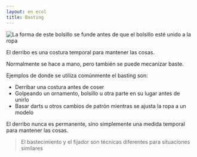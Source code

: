 ```yaml
---
layout: en ecol
title: Basting
---
```


![La forma de este bolsillo se funde antes de que el bolsillo esté unido a la ropa](basting.jpg)

El derribo es una costura temporal para mantener las cosas.

Normalmente se hace a mano, pero también se puede mecanizar baste.

Ejemplos de donde se utiliza comúnmente el basting son:

- Derribar una costura antes de coser
- Golpeando un ornamento, bolsillo u otra parte en su lugar antes de unirlo
- Basar darts u otros cambios de patrón mientras se ajusta la ropa a un modelo

El derribo nunca es permanente, sino simplemente una medida temporal para mantener las cosas.

> El bastecimiento y el fijador son técnicas diferentes para situaciones similares
